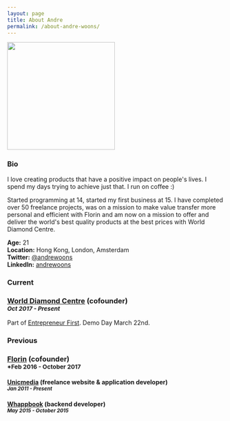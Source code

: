 ```yaml
---
layout: page
title: About Andre 
permalink: /about-andre-woons/
---
```


<img src="https://pbs.twimg.com/profile_images/913110558160891904/2MmEpftL_400x400.jpg" width="250px" />

### Bio
I love creating products that have a positive impact on people's lives. I spend my days trying to achieve just that. I run on coffee :)

Started programming at 14, started my first business at 15. I have completed over 50 freelance projects, was on a mission to make value transfer more personal and efficient with Florin and am now on a mission to offer and deliver the world's best quality products at the best prices with World Diamond Centre.

**Age:** 21 <br />
**Location:** Hong Kong, London, Amsterdam <br />
**Twitter:** [@andrewoons](https://twitter.com/@andrewoons) <br />
**LinkedIn:** [andrewoons](https://www.linkedin.com/in/andrewoons/) <br />

### Current
### [World Diamond Centre](https://worlddiamondcentre.co) (cofounder) <br /> <small>*Oct 2017 - Present*</small>

Part of [Entrepreneur First](https://joinef.com). Demo Day March 22nd. 

### Previous
### [Florin](https://florinapp.com) (cofounder) <br /> <small>*Feb 2016 - October 2017 </small>

#### [Unicmedia](https://unicmedia.nl) (freelance website & application developer) <br /> <small>*Jan 2011 - Present*</small>

#### [Whappbook](https://whappbook.com) (backend developer) <br /> <small>*May 2015 - October 2015*</small>

